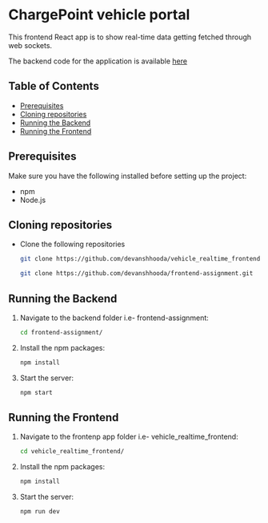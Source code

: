 # ChargePoint vehicle portal

This frontend React app is to show real-time data getting fetched through web sockets.

The backend code for the application is available [here](https://github.com/devanshhooda/frontend-assignment)

## Table of Contents

- [Prerequisites](#prerequisites)
- [Cloning repositories](#cloning-repositories)
- [Running the Backend](#running-the-backend)
- [Running the Frontend](#running-the-frontend)

## Prerequisites

Make sure you have the following installed before setting up the project:

- npm
- Node.js

## Cloning repositories

- Clone the following repositories

    ```bash
    git clone https://github.com/devanshhooda/vehicle_realtime_frontend.git

    git clone https://github.com/devanshhooda/frontend-assignment.git

## Running the Backend

1. Navigate to the backend folder i.e- frontend-assignment:

    ```bash
    cd frontend-assignment/

2. Install the npm packages:

   ```bash
   npm install

3. Start the server:
    
    ```bash
    npm start

## Running the Frontend

1. Navigate to the frontenp app folder i.e- vehicle_realtime_frontend:

    ```bash
    cd vehicle_realtime_frontend/

2. Install the npm packages:

   ```bash
   npm install

3. Start the server:
    
    ```bash
    npm run dev
    
